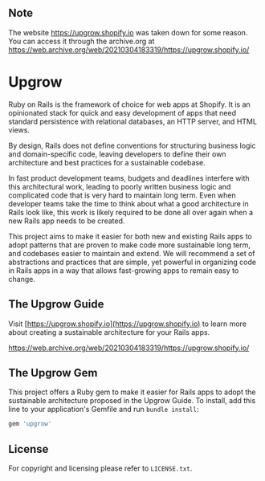 <!--
  # @title Upgrow
-->

## Note

The website https://upgrow.shopify.io was taken down for some reason. You
can access it through the archive.org at https://web.archive.org/web/20210304183319/https://upgrow.shopify.io/

# Upgrow

Ruby on Rails is the framework of choice for web apps at Shopify. It is an
opinionated stack for quick and easy development of apps that need standard
persistence with relational databases, an HTTP server, and HTML views.

By design, Rails does not define conventions for structuring business logic and
domain-specific code, leaving developers to define their own architecture and
best practices for a sustainable codebase.

In fast product development teams, budgets and deadlines interfere with this
architectural work, leading to poorly written business logic and complicated
code that is very hard to maintain long term. Even when developer teams take
the time to think about what a good architecture in Rails look like, this work
is likely required to be done all over again when a new Rails app needs to be
created.

This project aims to make it easier for both new and existing Rails apps to
adopt patterns that are proven to make code more sustainable long term, and
codebases easier to maintain and extend. We will recommend a set of abstractions
and practices that are simple, yet powerful in organizing code in Rails apps in
a way that allows fast-growing apps to remain easy to change.

## The Upgrow Guide

Visit [https://upgrow.shopify.io](https://upgrow.shopify.io) to learn more about
creating a sustainable architecture for your Rails apps.

https://web.archive.org/web/20210304183319/https://upgrow.shopify.io/

## The Upgrow Gem

This project offers a Ruby gem to make it easier for Rails apps to adopt the
sustainable architecture proposed in the Upgrow Guide. To install, add this line
to your application's Gemfile and run `bundle install`:

```ruby
gem 'upgrow'
```

## License

For copyright and licensing please refer to `LICENSE.txt`.
